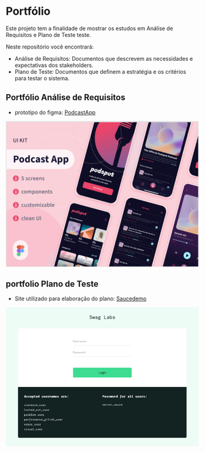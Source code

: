 # Portfólio
Este projeto tem a finalidade de mostrar os estudos em Análise de Requisitos e Plano de Teste
teste.

Neste repositório você encontrará:
- Análise de Requisitos: Documentos que descrevem as necessidades e expectativas dos stakeholders.
- Plano de Teste: Documentos que definem a estratégia e os critérios para testar o sistema.

## Portfólio Análise de Requisitos 

 - prototipo do figma: [PodcastApp](https://www.figma.com/design/ECIzSfAWHcPJSi3HxkKdUr/PodcastAppChallenge?m=auto&t=WBSxPDFw8EJ0oCFy-1)

![Referência  Protótipo](imagens/ref_figma_prototipo.png)

 ## portfolio Plano de Teste

 - Site utilizado para elaboração do plano: [Saucedemo](https://saucedemo.com/)

![Nome Site Saucedemo](imagens/site_saucedemo.png)